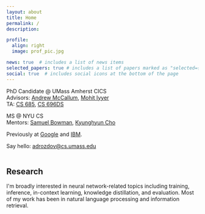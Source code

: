 ```yaml
---
layout: about
title: Home
permalink: /
description:

profile:
  align: right
  image: prof_pic.jpg

news: true  # includes a list of news items
selected_papers: true # includes a list of papers marked as "selected={true}"
social: true  # includes social icons at the bottom of the page
---
```


PhD Candidate @ UMass Amherst CICS
<br>
Advisors: [Andrew McCallum](https://people.cs.umass.edu/~mccallum/), [Mohit Iyyer](https://people.cs.umass.edu/~miyyer/)
<br>
TA: [CS 685](https://people.cs.umass.edu/~miyyer/cs685_f22/index.html), [CS 696DS](https://ds.cs.umass.edu/industry/industry-mentorship-program)

MS @ NYU CS
<br>
Mentors: [Samuel Bowman](https://cims.nyu.edu/~sbowman/), [Kyunghyun Cho](https://kyunghyuncho.me/)

Previously at [Google](https://research.google/) and [IBM](https://research.ibm.com/).

Say hello: [adrozdov@cs.umass.edu](mailto:adrozdov@cs.umass.edu)
<br>
<br>

## Research

I'm broadly interested in neural network-related topics including training, inference, in-context learning, knowledge distillation, and evaluation. Most of my work has been in natural language processing and information retrieval.
